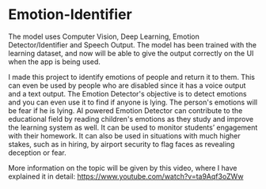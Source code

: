 # Emotion-Identifier
The model uses Computer Vision, Deep Learning, Emotion Detector/Identifier and Speech Output. The model has been trained with the learning dataset, and now will be able to give the output correctly on the UI when the app is being used. 

 I made this project to identify emotions of people and return it to them. This can even be used by people who are disabled since it has a voice output and a text output. The Emotion Detector's objective is to detect emotions and you can even use it to find if anyone is lying. The person's emotions will be fear if he is lying. AI powered Emotion Detector can contribute to the educational field by reading children's emotions as they study and improve the learning system as well. It can be used to monitor students’ engagement with their homework. It can also be used in situations with much higher stakes, such as in hiring, by airport security to flag faces as revealing deception or fear.

More information on the topic will be given by this video, where I have explained it in detail: https://www.youtube.com/watch?v=ta9Aqf3oZWw
